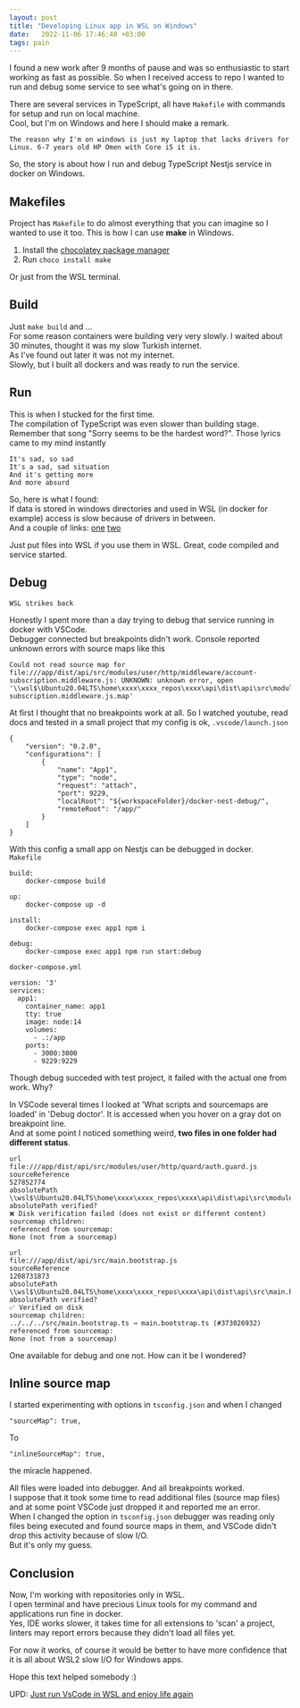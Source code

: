 ```yaml
---
layout: post
title: "Developing Linux app in WSL on Windows"
date:   2022-11-06 17:46:40 +03:00
tags: pain
---
```


I found a new work after 9 months of pause and was so enthusiastic to start working as fast as possible. 
So when I received access to repo I wanted to run and debug some service to see what's going on in there.  

There are several services in TypeScript, all have `Makefile` with commands for setup and run on local machine.  
Cool, but I'm on Windows and here I should make a remark.

    The reason why I'm on windows is just my laptop that lacks drivers for Linux. 6-7 years old HP Omen with Core i5 it is.

So, the story is about how I run and debug TypeScript Nestjs service in docker on Windows.

## Makefiles
Project has `Makefile` to do almost everything that you can imagine so I wanted to use it too. This is how I can use **make** in Windows.
1.  Install the [chocolatey package manager](https://chocolatey.org/install)
2.  Run `choco install make`

Or just from the WSL terminal.

## Build
Just `make build` and ...  
For some reason containers were building very very slowly. I waited about 30 minutes, thought it was my slow Turkish internet.  
As I've found out later it was not my internet.  
Slowly, but I built all dockers and was ready to run the service.  

## Run
This is when I stucked for the first time.  
The compilation of TypeScript was even slower than building stage.  
Remember that song "Sorry seems to be the hardest word?". Those lyrics came to my mind instantly

    It's sad, so sad
    It's a sad, sad situation
    And it's getting more
    And more absurd

So, here is what I found:  
If data is stored in windows directories and used in WSL (in docker for example) access is slow because of drivers in between.  
And a couple of links: [one](https://youtrack.jetbrains.com/issue/WI-63786/Working-with-projects-on-WSL-is-extremely-slow-basically-not-possible-to-work-with) [two](https://stackoverflow.com/questions/68972448/why-is-wsl-extremely-slow-when-compared-with-native-windows-npm-yarn-processing)

Just put files into WSL if you use them in WSL. Great, code compiled and service started.

## Debug
    WSL strikes back

Honestly I spent more than a day trying to debug that service running in docker with VSCode.  
Debugger connected but breakpoints didn't work. Console reported unknown errors with source maps like this
```
Could not read source map for file:///app/dist/api/src/modules/user/http/middleware/account-subscription.middleware.js: UNKNOWN: unknown error, open '\\wsl$\Ubuntu20.04LTS\home\xxxx\xxxx_repos\xxxx\api\dist\api\src\modules\user\http\middleware\account-subscription.middleware.js.map'
```
At first I thought that no breakpoints work at all. So I watched youtube, read docs and tested in a small project that my config is ok, `.vscode/launch.json`
```
{
    "version": "0.2.0",
    "configurations": [
        {
            "name": "App1",
            "type": "node",
            "request": "attach",
            "port": 9229,
            "localRoot": "${workspaceFolder}/docker-nest-debug/",
            "remoteRoot": "/app/"
        }
    ]
}
```
With this config a small app on Nestjs can be debugged in docker.  
`Makefile`
```
build:
	docker-compose build

up:
	docker-compose up -d

install:
	docker-compose exec app1 npm i

debug:
	docker-compose exec app1 npm run start:debug
```
`docker-compose.yml`
```
version: '3'
services:
  app1:
    container_name: app1
    tty: true
    image: node:14
    volumes:
      - .:/app
    ports:
      - 3000:3000
      - 9229:9229
```
Though debug succeded with test project, it failed with the actual one from work. Why?    

In VSCode several times I looked at 'What scripts and sourcemaps are loaded' in 'Debug doctor'. It is accessed when you hover on a gray dot on breakpoint line.  
And at some point I noticed something weird, **two files in one folder had different status**.

```
url
file:///app/dist/api/src/modules/user/http/quard/auth.guard.js
sourceReference
527852774
absolutePath
\\wsl$\Ubuntu20.04LTS\home\xxxx\xxxx_repos\xxxx\api\dist\api\src\modules\user\http\quard\auth.guard.js
absolutePath verified?
❌ Disk verification failed (does not exist or different content)
sourcemap children:
referenced from sourcemap:
None (not from a sourcemap)
```

```
url
file:///app/dist/api/src/main.bootstrap.js
sourceReference
1208731873
absolutePath
\\wsl$\Ubuntu20.04LTS\home\xxxx\xxxx_repos\xxxx\api\dist\api\src\main.bootstrap.js
absolutePath verified?
✅ Verified on disk
sourcemap children:
../../../src/main.bootstrap.ts → main.bootstrap.ts (#373026932)
referenced from sourcemap:
None (not from a sourcemap)
```

One available for debug and one not. How can it be I wondered?  

## Inline source map
I started experimenting with options in `tsconfig.json` and when I changed
```
"sourceMap": true,
```
To
```
"inlineSourceMap": true,
```
the miracle happened.  

All files were loaded into debugger. And all breakpoints worked.  
I suppose that it took some time to read additional files (source map files) and at some point VSCode just dropped it and reported me an error.  
When I changed the option in `tsconfig.json` debugger was reading only files being executed and found source maps in them, and VSCode didn't drop this activity because of slow I/O.  
But it's only my guess. 

## Conclusion
Now, I'm working with repositories only in WSL.  
I open terminal and have precious Linux tools for my command and applications run fine in docker.  
Yes, IDE works slower, it takes time for all extensions to 'scan' a project, linters may report errors because they didn't load all files yet.  

For now it works, of course it would be better to have more confidence that it is all about WSL2 slow I/O for Windows apps.

Hope this text helped somebody :)

UPD: [Just run VsCode in WSL and enjoy life again](./2022-11-12-develop_in_wsl_2.md)
